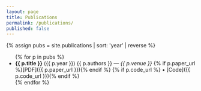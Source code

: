 ```yaml
---
layout: page
title: Publications
permalink: /publications/
published: false
---
```


{% assign pubs = site.publications | sort: 'year' | reverse %}
<ul>
{% for p in pubs %}
  <li>
    <strong>{{ p.title }}</strong> ({{ p.year }})  
    {{ p.authors }} — <em>{{ p.venue }}</em>  
    {% if p.paper_url %}[PDF]({{ p.paper_url }}){% endif %}
    {% if p.code_url %} • [Code]({{ p.code_url }}){% endif %}
  </li>
{% endfor %}
</ul>
